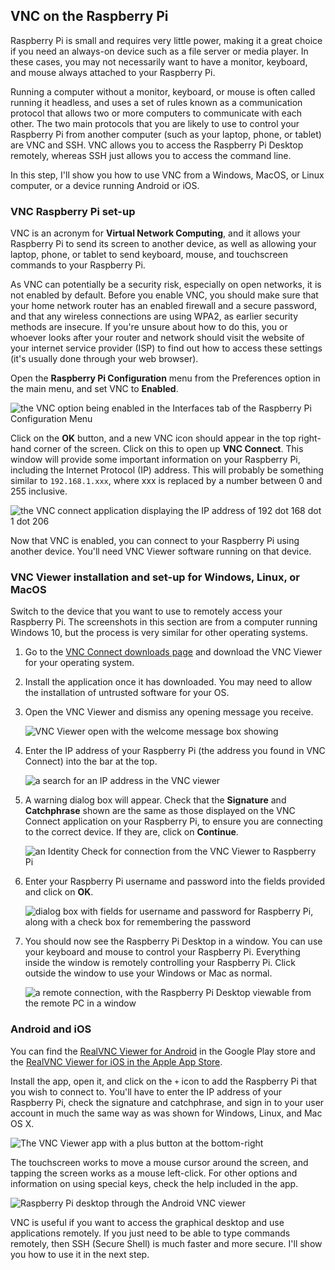 ## VNC on the Raspberry Pi

Raspberry Pi is small and requires very little power, making it a great choice if you need an always-on device such as a file server or media player. In these cases, you may not necessarily want to have a monitor, keyboard, and mouse always attached to your Raspberry Pi.

Running a computer without a monitor, keyboard, or mouse is often called running it headless, and uses a set of rules known as a communication protocol that allows two or more computers to communicate with each other. The two main protocols that you are likely to use to control your Raspberry Pi from another computer (such as your laptop, phone, or tablet) are VNC and SSH. VNC allows you to access the Raspberry Pi Desktop remotely, whereas SSH just allows you to access the command line.

In this step, I'll show you how to use VNC from a Windows, MacOS, or Linux computer, or a device running Android or iOS.

### VNC Raspberry Pi set-up

VNC is an acronym for **Virtual Network Computing**, and it allows your Raspberry Pi to send its screen to another device, as well as allowing your laptop, phone, or tablet to send keyboard, mouse, and touchscreen commands to your Raspberry Pi.

As VNC can potentially be a security risk, especially on open networks, it is not enabled by default. Before you enable VNC, you should make sure that your home network router has an enabled firewall and a secure password, and that any wireless connections are using WPA2, as earlier security methods are insecure. If you're unsure about how to do this, you or whoever looks after your router and network should visit the website of your internet service provider (ISP) to find out how to access these settings (it's usually done through your web browser).

Open the **Raspberry Pi Configuration** menu from the Preferences option in the main menu, and set VNC to **Enabled**.

![the VNC option being enabled in the Interfaces tab of the Raspberry Pi Configuration Menu](https://rpf-futurelearn.s3-eu-west-1.amazonaws.com/Getting+Started+with+your+Raspberry+Pi/Screenshots/Week+3/enable_vnc.png)

Click on the **OK** button, and a new VNC icon should appear in the top right-hand corner of the screen. Click on this to open up **VNC Connect**. This window will provide some important information on your Raspberry Pi, including the Internet Protocol (IP) address. This will probably be something similar to `192.168.1.xxx`, where xxx is replaced by a number between 0 and 255 inclusive.

![the VNC connect application displaying the IP address of 192 dot 168 dot 1 dot 206](https://rpf-futurelearn.s3-eu-west-1.amazonaws.com/Getting+Started+with+your+Raspberry+Pi/Screenshots/Week+3/vnc_connect.png)

Now that VNC is enabled, you can connect to your Raspberry Pi using another device. You'll need VNC Viewer software running on that device.

### VNC Viewer installation and set-up for Windows, Linux, or MacOS

Switch to the device that you want to use to remotely access your Raspberry Pi. The screenshots in this section are from a computer running Windows 10, but the process is very similar for other operating systems.

1. Go to the [VNC Connect downloads page](http://rpf.io/vnc-viewer) and download the VNC Viewer for your operating system.
2. Install the application once it has downloaded. You may need to allow the installation of untrusted software for your OS.
3. Open the VNC Viewer and dismiss any opening message you receive.

   ![VNC Viewer open with the welcome message box showing](https://rpf-futurelearn.s3-eu-west-1.amazonaws.com/Getting+Started+with+your+Raspberry+Pi/Screenshots/Week+3/vnc_open_win.png)

4. Enter the IP address of your Raspberry Pi (the address you found in VNC Connect) into the bar at the top.

   ![a search for an IP address in the VNC viewer](https://rpf-futurelearn.s3-eu-west-1.amazonaws.com/Getting+Started+with+your+Raspberry+Pi/Screenshots/Week+3/vnc_viewer_search_IP_mac.png)

5. A warning dialog box will appear. Check that the **Signature** and **Catchphrase** shown are the same as those displayed on the VNC Connect application on your Raspberry Pi, to ensure you are connecting to the correct device. If they are, click on **Continue**.

   ![an Identity Check for connection from the VNC Viewer to Raspberry Pi](https://rpf-futurelearn.s3-eu-west-1.amazonaws.com/Getting+Started+with+your+Raspberry+Pi/Screenshots/Week+3/vnc_first_connect_win.png)

6. Enter your Raspberry Pi username and password into the fields provided and click on **OK**.

   ![dialog box with fields for username and password for Raspberry Pi, along with a check box for remembering the password](https://rpf-futurelearn.s3-eu-west-1.amazonaws.com/Getting+Started+with+your+Raspberry+Pi/Screenshots/Week+3/vnc_auto_connect_mac.png)

7. You should now see the Raspberry Pi Desktop in a window. You can use your keyboard and mouse to control your Raspberry Pi. Everything inside the window is remotely controlling your Raspberry Pi. Click outside the window to use your Windows or Mac as normal.

   ![a remote connection, with the Raspberry Pi Desktop viewable from the remote PC in a window](https://rpf-futurelearn.s3-eu-west-1.amazonaws.com/Getting+Started+with+your+Raspberry+Pi/Screenshots/Week+3/vnc_remote_connection_mac.png)

### Android and iOS

You can find the [RealVNC Viewer for Android](https://play.google.com/store/apps/details?id=com.realvnc.viewer.android&hl=en_GB) in the Google Play store and the [RealVNC Viewer for iOS in the Apple App Store](https://apps.apple.com/us/app/vnc-viewer/id352019548).

Install the app, open it, and click on the `+` icon to add the Raspberry Pi that you wish to connect to. You'll have to enter the IP address of your Raspberry Pi, check the signature and catchphrase, and sign in to your user account in much the same way as was shown for Windows, Linux, and Mac OS X.

![The VNC Viewer app with a plus button at the bottom-right](https://rpf-futurelearn.s3-eu-west-1.amazonaws.com/Getting+Started+with+your+Raspberry+Pi/Screenshots/Week+3/vnc_add_computer_android_cropped.png)

The touchscreen works to move a mouse cursor around the screen, and tapping the screen works as a mouse left-click. For other options and information on using special keys, check the help included in the app.

![Raspberry Pi desktop through the Android VNC viewer](https://rpf-futurelearn.s3-eu-west-1.amazonaws.com/Getting+Started+with+your+Raspberry+Pi/Screenshots/Week+3/vnc_remote_connection_android.png)

VNC is useful if you want to access the graphical desktop and use applications remotely. If you just need to be able to type commands remotely, then SSH (Secure Shell) is much faster and more secure. I'll show you how to use it in the next step.


